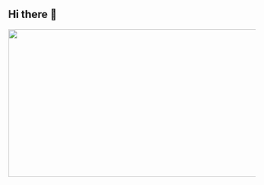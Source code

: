 ## Hi there 👋

<a href="https://github.com/devxb/gitanimals">
<img
  src="https://render.gitanimals.org/farms/kimjong95"
  width="600"
  height="300"
/>
</a>

<!--
**kimjong95/kimjong95** is a ✨ _special_ ✨ repository because its `README.md` (this file) appears on your GitHub profile.

Here are some ideas to get you started:

- 🔭 I’m currently working on ...
- 🌱 I’m currently learning ...
- 👯 I’m looking to collaborate on ...
- 🤔 I’m looking for help with ...
- 💬 Ask me about ...
- 📫 How to reach me: ...
- 😄 Pronouns: ...
- ⚡ Fun fact: ...
-->
